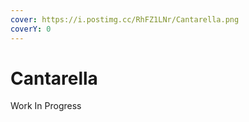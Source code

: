 ```yaml
---
cover: https://i.postimg.cc/RhFZ1LNr/Cantarella.png
coverY: 0
---
```


# Cantarella

Work In Progress
